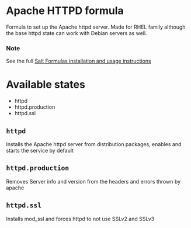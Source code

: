 # Apache HTTPD formula

Formula to set up the Apache httpd server. Made for RHEL family although the base httpd state can work with Debian servers as well.

### Note

See the full [Salt Formulas installation and usage instructions](http://docs.saltstack.com/en/latest/topics/development/conventions/formulas.html)

Available states
================

- httpd
- httpd.production
- httpd.ssl

``httpd``
------------
Installs the Apache httpd server from distribution packages, enables and starts the service by default

``httpd.production``
--------------------
Removes Server info and version from the headers and errors thrown by apache

``httpd.ssl``
--------------------
Installs mod_ssl and forces httpd to not use SSLv2 and SSLv3
